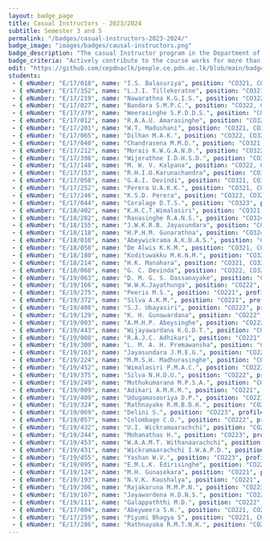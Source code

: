 ```yaml
---
layout: badge_page
title: Casual Instructors - 2023/2024
subtitle: Semester 3 and 5
permalink: "/badges/casual-instructors-2023-2024/"
badge_image: "images/badges/causal-instructors.png"
badge_description: "The casual Instructor program in the Department of Computer Engineering provides undergraduate students with the opportunity to be an instructor/teaching assistant in the courses offered for their junior batches."
badge_criteria: "Actively contribute to the course works for more than 6 working hours"
edit: "https://github.com/cepdnaclk/people.ce.pdn.ac.lk/blob/main/badges/casual-instructors-2023-2024"
students: 
 - { eNumber: "E/17/018", name: "I.S. Balasuriya", position: "CO321, CO325", profile_url: "/students/e17/018/", profile_image: "https://people.ce.pdn.ac.lk/images/students/e17/e17018.jpg", link: "#" }
 - { eNumber: "E/17/352", name: "L.J.I. Tillekeratne", position: "CO321, CO324", profile_url: "/students/e17/352/", profile_image: "https://people.ce.pdn.ac.lk/images/students/e17/e17352.jpg", link: "#" }
 - { eNumber: "E/17/219", name: "Nawarathna K.G.I.S.", position: "CO322, CO323, CO324", profile_url: "/students/e17/219/", profile_image: "https://people.ce.pdn.ac.lk/images/students/e17/e17219.jpg", link: "#" }
 - { eNumber: "E/17/027", name: "Bandara S.M.P.C.", position: "CO322, CO323, CO324", profile_url: "/students/e17/027/", profile_image: "https://people.ce.pdn.ac.lk/images/students/e17/e17027.jpg", link: "#" }
 - { eNumber: "E/17/379", name: "Weerasinghe S.P.D.D.S.", position: "CO322, CO323, CO325", profile_url: "/students/e17/379/", profile_image: "https://people.ce.pdn.ac.lk/images/students/e17/e17379.jpg", link: "#" }
 - { eNumber: "E/17/012", name: "R.A.A.U. Amarasinghe", position: "CO321, CO324", profile_url: "/students/e17/012/", profile_image: "https://people.ce.pdn.ac.lk/images/students/e17/e17012.jpg", link: "#" }
 - { eNumber: "E/17/201", name: "W.T. Madushani", position: "CO321, CO324", profile_url: "/students/e17/201/", profile_image: "https://people.ce.pdn.ac.lk/images/students/e17/e17201.jpg", link: "#" }
 - { eNumber: "E/17/065", name: "Dilhan M.A.K.", position: "CO322, CO323, CO325", profile_url: "/students/e17/065/", profile_image: "https://people.ce.pdn.ac.lk/images/students/e17/e17065.jpg", link: "#" }
 - { eNumber: "E/17/040", name: "Chandrasena M.M.D.", position: "CO321, CO325", profile_url: "/students/e17/040/", profile_image: "https://people.ce.pdn.ac.lk/images/students/e17/e17040.jpg", link: "#" }
 - { eNumber: "E/17/212", name: "Morais K.W.G.A.N.D.", position: "CO322, CO323, CO325", profile_url: "/students/e17/212/", profile_image: "https://people.ce.pdn.ac.lk/images/students/e17/e17212.jpg", link: "#" }
 - { eNumber: "E/17/398", name: "Wijerathne I.D.H.S.D.", position: "CO321, CO324", profile_url: "/students/e17/398/", profile_image: "https://people.ce.pdn.ac.lk/images/students/e17/e17398.jpg", link: "#" }
 - { eNumber: "E/17/148", name: "M. W. V. Kalpana", position: "CO322, CO325", profile_url: "/students/e17/148/", profile_image: "https://people.ce.pdn.ac.lk/images/students/e17/e17148.jpg", link: "#" }
 - { eNumber: "E/17/153", name: "R.H.I.O.Karunachandra", position: "CO322, CO325", profile_url: "/students/e17/153/", profile_image: "https://people.ce.pdn.ac.lk/images/students/e17/e17153.jpg", link: "#" }
 - { eNumber: "E/17/058", name: "G.A.I. Devindi", position: "CO321, CO322", profile_url: "/students/e17/058/", profile_image: "https://people.ce.pdn.ac.lk/images/students/e17/e17058.jpg", link: "#" }
 - { eNumber: "E/17/252", name: "Perera U.A.K.K.", position: "CO321, CO323", profile_url: "/students/e17/252/", profile_image: "https://people.ce.pdn.ac.lk/images/students/e17/e17252.jpg", link: "#" }
 - { eNumber: "E/17/246", name: "K.S.D. Perera", position: "CO323, CO324", profile_url: "/students/e17/246/", profile_image: "https://people.ce.pdn.ac.lk/images/students/e17/e17246.jpg", link: "#" }
 - { eNumber: "E/17/044", name: "Coralage D.T.S.", position: "CO323", profile_url: "/students/e17/044/", profile_image: "https://people.ce.pdn.ac.lk/images/students/e17/e17044.jpg", link: "#" }
 - { eNumber: "E/18/402", name: "K.H.C.T.Wimalasiri", position: "CO321, CO325", profile_url: "/students/e18/402/", profile_image: "https://people.ce.pdn.ac.lk/images/students/e18/E18402.jpg", link: "#" }
 - { eNumber: "E/18/282", name: "Ranasinghe R.A.N.S.", position: "CO324, CO325", profile_url: "/students/e18/282/", profile_image: "https://people.ce.pdn.ac.lk/images/students/e18/e18282.jpg", link: "#" }
 - { eNumber: "E/18/155", name: "J.W.K.R.B. Jayasundara", position: "CO321, CO322", profile_url: "/students/e18/155/", profile_image: "https://people.ce.pdn.ac.lk/images/students/e18/e18155.jpg", link: "#" }
 - { eNumber: "E/18/118", name: "H.P.H.M. Gunarathna", position: "CO324, CO325", profile_url: "/students/e18/118/", profile_image: "https://people.ce.pdn.ac.lk/images/students/e18/e18118.jpg", link: "#" }
 - { eNumber: "E/18/010", name: "Abeywickrama A.K.D.A.S.", position: "CO323, CO324", profile_url: "/students/e18/010/", profile_image: "https://people.ce.pdn.ac.lk/images/students/e18/e18010.jpg", link: "#" }
 - { eNumber: "E/18/058", name: "De Alwis K.K.M.", position: "CO321, CO325", profile_url: "/students/e18/058/", profile_image: "https://people.ce.pdn.ac.lk/images/students/e18/e18058.jpg", link: "#" }
 - { eNumber: "E/18/180", name: "Kodituwakku M.K.N.M.", position: "CO322, CO323", profile_url: "/students/e18/180/", profile_image: "https://people.ce.pdn.ac.lk/images/students/e18/e18180.jpg", link: "#" }
 - { eNumber: "E/18/214", name: "H.K. Manahara", position: "CO321, CO324", profile_url: "/students/e18/214/", profile_image: "https://people.ce.pdn.ac.lk/images/students/e18/e18214.jpg", link: "#" }
 - { eNumber: "E/18/068", name: "G. C. Devinda", position: "CO322, CO323", profile_url: "/students/e18/068/", profile_image: "https://people.ce.pdn.ac.lk/images/students/e18/e18068.jpg", link: "#" }
 - { eNumber: "E/19/063", name: "D. M. G. S. Dassanayake", position: "CO223", profile_url: "/students/e19/063/", profile_image: "https://people.ce.pdn.ac.lk/images/students/e19/e19063.jpg", link: "#" }
 - { eNumber: "E/19/166", name: "W.W.K.Jayathunga", position: "CO222", profile_url: "/students/e19/166/", profile_image: "https://people.ce.pdn.ac.lk/images/students/e19/e19166.jpg", link: "#" }
 - { eNumber: "E/19/275", name: "Peeris M.S.", position: "CO221", profile_url: "/students/e19/275/", profile_image: "https://people.ce.pdn.ac.lk/images/students/e19/e19275.jpg", link: "#" }
 - { eNumber: "E/19/372", name: "Silva A.K.M.", position: "CO221", profile_url: "/students/e19/372/", profile_image: "https://people.ce.pdn.ac.lk/images/students/e19/e19372.jpg", link: "#" }
 - { eNumber: "E/19/408", name: "S.J. Ubayasiri", position: "CO222", profile_url: "/students/e19/408/", profile_image: "https://people.ce.pdn.ac.lk/images/students/e19/e19408.jpg", link: "#" }
 - { eNumber: "E/19/129", name: "K. H. Gunawardana", position: "CO222", profile_url: "/students/e19/129/", profile_image: "https://people.ce.pdn.ac.lk/images/students/e19/e19129.jpg", link: "#" }
 - { eNumber: "E/19/003", name: "A.M.H.P. Abeysinghe", position: "CO222", profile_url: "/students/e19/003/", profile_image: "https://people.ce.pdn.ac.lk/images/students/e19/e19003.jpg", link: "#" }
 - { eNumber: "E/19/443", name: "Wijayawardana K.G.D.T.", position: "CO223", profile_url: "/students/e19/443/", profile_image: "https://people.ce.pdn.ac.lk/images/students/e19/e19443.jpg", link: "#" }
 - { eNumber: "E/19/008", name: "R.A.J.C. Adhikari", position: "CO221", profile_url: "/students/e19/008/", profile_image: "https://people.ce.pdn.ac.lk/images/students/e19/e19008.jpg", link: "#" }
 - { eNumber: "E/19/300", name: "L. M. A. H. Premawansha", position: "CO223", profile_url: "/students/e19/300/", profile_image: "https://people.ce.pdn.ac.lk/images/students/e19/e19300.jpg", link: "#" }
 - { eNumber: "E/19/163", name: "Jayasundara J.M.E.G.", position: "CO221", profile_url: "/students/e19/163/", profile_image: "https://people.ce.pdn.ac.lk/images/students/e19/e19163.jpg", link: "#" }
 - { eNumber: "E/19/224", name: "M.M.S.H. Madhurasinghe", position: "CO222", profile_url: "/students/e19/224/", profile_image: "https://people.ce.pdn.ac.lk/images/students/e19/e19224.jpg", link: "#" }
 - { eNumber: "E/19/452", name: "Wimalasiri P.M.A.C.", position: "CO223", profile_url: "/students/e19/452/", profile_image: "https://people.ce.pdn.ac.lk/images/students/e19/e19452.jpg", link: "#" }
 - { eNumber: "E/19/375", name: "Silva N.H.D.U.", position: "CO222", profile_url: "/students/e19/375/", profile_image: "https://people.ce.pdn.ac.lk/images/students/e19/e19375.jpg", link: "#" }
 - { eNumber: "E/19/249", name: "Muthukumarana M.P.S.A.", position: "CO222", profile_url: "/students/e19/249/", profile_image: "https://people.ce.pdn.ac.lk/images/students/e19/e19249.jpg", link: "#" }
 - { eNumber: "E/19/009", name: "Adikari A.M.K.M.", position: "CO221", profile_url: "/students/e19/009/", profile_image: "https://people.ce.pdn.ac.lk/images/students/e19/e19009.jpg", link: "#" }
 - { eNumber: "E/19/409", name: "Udugamasooriya D.P.", position: "CO221", profile_url: "/students/e19/409/", profile_image: "https://people.ce.pdn.ac.lk/images/students/e19/e19409.jpg", link: "#" }
 - { eNumber: "E/19/324", name: "Rathnayake R.M.B.D.K.", position: "CO223", profile_url: "/students/e19/324/", profile_image: "https://people.ce.pdn.ac.lk/images/students/e19/e19324.jpg", link: "#" }
 - { eNumber: "E/19/069", name: "Delini S.", position: "CO223", profile_url: "/students/e19/069/", profile_image: "https://people.ce.pdn.ac.lk/images/students/e19/e19069.jpg", link: "#" }
 - { eNumber: "E/19/057", name: "Colombage C.O.", position: "CO222", profile_url: "/students/e19/057/", profile_image: "https://people.ce.pdn.ac.lk/images/students/e19/e19057.jpg", link: "#" }
 - { eNumber: "E/19/432", name: "U.I. Wickramaarachchi", position: "CO222", profile_url: "/students/e19/432/", profile_image: "https://people.ce.pdn.ac.lk/images/students/e19/e19432.jpg", link: "#" }
 - { eNumber: "E/19/244", name: "Mohanathas H.", position: "CO223", profile_url: "/students/e19/244/", profile_image: "https://people.ce.pdn.ac.lk/images/students/e19/e19244.jpg", link: "#" }
 - { eNumber: "E/19/453", name: "W.A.A.M.T. Withanaarachchi", position: "CO222", profile_url: "/students/e19/453/", profile_image: "https://people.ce.pdn.ac.lk/images/students/e19/e19453.jpg", link: "#" }
 - { eNumber: "E/19/431", name: "Wickramaarachchi I.W.A.P.D.", position: "CO221", profile_url: "/students/e19/431/", profile_image: "https://people.ce.pdn.ac.lk/images/students/e19/e19431.jpg", link: "#" }
 - { eNumber: "E/19/455", name: "Yashan W.V.", position: "CO223", profile_url: "/students/e19/455/", profile_image: "https://people.ce.pdn.ac.lk/images/students/e19/e19455.jpg", link: "#" }
 - { eNumber: "E/19/095", name: "E.M.L.K. Edirisinghe", position: "CO222", profile_url: "/students/e19/095/", profile_image: "https://people.ce.pdn.ac.lk/images/students/e19/e19095.jpg", link: "#" }
 - { eNumber: "E/19/124", name: "M.H. Gunasekara", position: "CO221", profile_url: "/students/e19/124/", profile_image: "https://people.ce.pdn.ac.lk/images/students/e19/e19124.jpg", link: "#" }
 - { eNumber: "E/19/193", name: "N.V.K. Kaushalya", position: "CO221", profile_url: "/students/e19/193/", profile_image: "https://people.ce.pdn.ac.lk/images/students/e19/e19193.jpg", link: "#" }
 - { eNumber: "E/19/306", name: "Rajakaruna M.M.P.N.", position: "CO223", profile_url: "/students/e19/306/", profile_image: "https://people.ce.pdn.ac.lk/images/students/e19/e19306.jpg", link: "#" }
 - { eNumber: "E/19/167", name: "Jayawardena H.D.N.S.", position: "CO221", profile_url: "/students/e19/167/", profile_image: "https://people.ce.pdn.ac.lk/images/students/e19/e19167.jpg", link: "#" }
 - { eNumber: "E/19/111", name: "Galappaththi M.D.", position: "CO222", profile_url: "/students/e19/111/", profile_image: "https://people.ce.pdn.ac.lk/images/students/e19/e19111.jpg", link: "#" }
 - { eNumber: "E/17/004", name: "Abeyweera S.K.", position: "CO221, CO222", profile_url: "/students/e17/004/", profile_image: "https://people.ce.pdn.ac.lk/images/students/e17/e17004.jpg", link: "#" }
 - { eNumber: "E/17/259", name: "Piyumi Bhagya S", position: "CO221, CO222", profile_url: "/students/e17/259/", profile_image: "https://people.ce.pdn.ac.lk/images/students/e17/e17259.jpg", link: "#" }
 - { eNumber: "E/17/286", name: "Rathnayaka R.M.T.N.K.", position: "CO221, CO222", profile_url: "/students/e17/286/", profile_image: "https://people.ce.pdn.ac.lk/images/students/e17/e17286.jpg", link: "#" }
---
```

